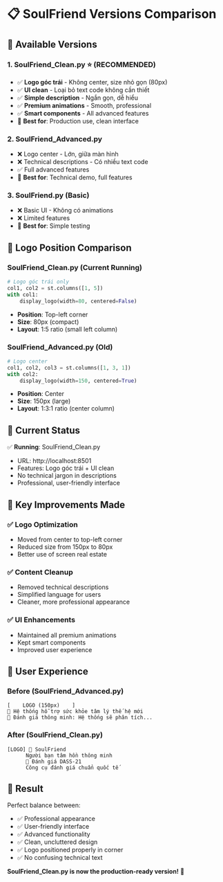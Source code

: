 # 📋 SoulFriend Versions Comparison

## 🎯 Available Versions

### 1. **SoulFriend_Clean.py** ⭐ (RECOMMENDED)
- ✅ **Logo góc trái** - Không center, size nhỏ gọn (80px)
- ✅ **UI clean** - Loại bỏ text code không cần thiết
- ✅ **Simple description** - Ngắn gọn, dễ hiểu
- ✅ **Premium animations** - Smooth, professional
- ✅ **Smart components** - All advanced features
- 🎯 **Best for**: Production use, clean interface

### 2. **SoulFriend_Advanced.py**
- ❌ Logo center - Lớn, giữa màn hình
- ❌ Technical descriptions - Có nhiều text code
- ✅ Full advanced features
- 🎯 **Best for**: Technical demo, full features

### 3. **SoulFriend.py** (Basic)
- ❌ Basic UI - Không có animations
- ❌ Limited features
- 🎯 **Best for**: Simple testing

## 🎨 Logo Position Comparison

### SoulFriend_Clean.py (Current Running)
```python
# Logo góc trái only
col1, col2 = st.columns([1, 5])
with col1:
    display_logo(width=80, centered=False)
```
- **Position**: Top-left corner
- **Size**: 80px (compact)
- **Layout**: 1:5 ratio (small left column)

### SoulFriend_Advanced.py (Old)
```python
# Logo center
col1, col2, col3 = st.columns([1, 3, 1])
with col2:
    display_logo(width=150, centered=True)
```
- **Position**: Center
- **Size**: 150px (large)
- **Layout**: 1:3:1 ratio (center column)

## 🚀 Current Status

✅ **Running**: SoulFriend_Clean.py
- URL: http://localhost:8501
- Features: Logo góc trái + UI clean
- No technical jargon in descriptions
- Professional, user-friendly interface

## 🎯 Key Improvements Made

### ✅ Logo Optimization
- Moved from center to top-left corner
- Reduced size from 150px to 80px
- Better use of screen real estate

### ✅ Content Cleanup
- Removed technical descriptions
- Simplified language for users
- Cleaner, more professional appearance

### ✅ UI Enhancements
- Maintained all premium animations
- Kept smart components
- Improved user experience

## 📱 User Experience

### Before (SoulFriend_Advanced.py)
```
[    LOGO (150px)    ]
🌟 Hệ thống hỗ trợ sức khỏe tâm lý thế hệ mới
🎯 Đánh giá thông minh: Hệ thống sẽ phân tích...
```

### After (SoulFriend_Clean.py)
```
[LOGO] 🌟 SoulFriend
      Người bạn tâm hồn thông minh
      🧠 Đánh giá DASS-21
      Công cụ đánh giá chuẩn quốc tế
```

## 🎊 Result

Perfect balance between:
- ✅ Professional appearance
- ✅ User-friendly interface  
- ✅ Advanced functionality
- ✅ Clean, uncluttered design
- ✅ Logo positioned properly in corner
- ✅ No confusing technical text

**SoulFriend_Clean.py is now the production-ready version!** 🌟
